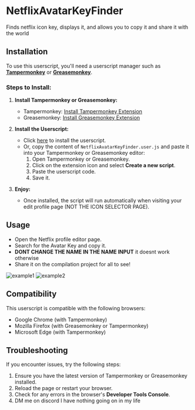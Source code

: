 # NetflixAvatarKeyFinder
Finds netflix icon key, displays it, and allows you to copy it and share it with the world

## Installation
To use this userscript, you'll need a userscript manager such as **[Tampermonkey](https://www.tampermonkey.net/)** or **[Greasemonkey](https://www.greasespot.net/)**.

### Steps to Install:
1. **Install Tampermonkey or Greasemonkey:**
   - Tampermonkey: [Install Tampermonkey Extension](https://www.tampermonkey.net/)
   - Greasemonkey: [Install Greasemonkey Extension](https://www.greasespot.net/)

2. **Install the Userscript:**
   - Click [here](https://github.com/starwarsdan3000/NetflixAvatarKeyFinder/raw/refs/heads/main/NetflixAvatarKeyFinder.user.js) to install the userscript.
   - Or, copy the content of `NetflixAvatarKeyFinder.user.js` and paste it into your Tampermonkey or Greasemonkey editor:
     1. Open Tampermonkey or Greasemonkey.
     2. Click on the extension icon and select **Create a new script**.
     3. Paste the userscript code.
     4. Save it.

3. **Enjoy:**
   - Once installed, the script will run automatically when visiting your edit profile page (NOT THE ICON SELECTOR PAGE).

## Usage
- Open the Netflix profile editor page.
- Search for the Avatar Key and copy it.
- **DONT CHANGE THE NAME IN THE NAME INPUT** it doesnt work otherwise
- Share it on the compilation project for all to see!

 ![example1](https://github.com/user-attachments/assets/3eed159f-9399-4e93-93af-0d04cc4b2ad8)
 ![example2](https://github.com/user-attachments/assets/79732aee-ca31-487f-b1e1-ebf6342b54f9)

## Compatibility
This userscript is compatible with the following browsers:
- Google Chrome (with Tampermonkey)
- Mozilla Firefox (with Greasemonkey or Tampermonkey)
- Microsoft Edge (with Tampermonkey)

## Troubleshooting
If you encounter issues, try the following steps:
1. Ensure you have the latest version of Tampermonkey or Greasemonkey installed.
2. Reload the page or restart your browser.
3. Check for any errors in the browser's **Developer Tools Console**.
4. DM me on discord I have nothing going on in my life

